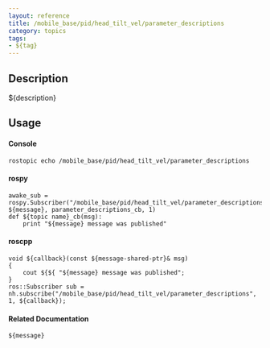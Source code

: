 ```yaml
---
layout: reference
title: /mobile_base/pid/head_tilt_vel/parameter_descriptions
category: topics
tags: 
- ${tag}
---
```


## Description
${description}

## Usage
#### Console
```
rostopic echo /mobile_base/pid/head_tilt_vel/parameter_descriptions
```

#### rospy
```
awake_sub = rospy.Subscriber("/mobile_base/pid/head_tilt_vel/parameter_descriptions", ${message}, parameter_descriptions_cb, 1)
def ${topic name}_cb(msg):
    print "${message} message was published"
```

#### roscpp
```
void ${callback}(const ${message-shared-ptr}& msg)
{
    cout ${${ "${message} message was published";
}
ros::Subscriber sub = nh.subscribe("/mobile_base/pid/head_tilt_vel/parameter_descriptions", 1, ${callback});
```

#### Related Documentation
``${message}``  